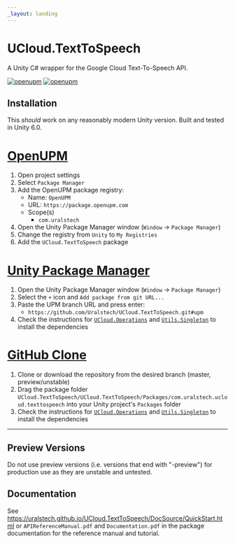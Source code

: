 ```yaml
---
_layout: landing
---
```


# UCloud.TextToSpeech

A Unity C# wrapper for the Google Cloud Text-To-Speech API.

[![openupm](https://img.shields.io/npm/v/com.uralstech.ucloud.texttospeech?label=openupm&registry_uri=https://package.openupm.com)](https://openupm.com/packages/com.uralstech.ucloud.texttospeech/)
[![openupm](https://img.shields.io/badge/dynamic/json?color=brightgreen&label=downloads&query=%24.downloads&suffix=%2Fmonth&url=https%3A%2F%2Fpackage.openupm.com%2Fdownloads%2Fpoint%2Flast-month%2Fcom.uralstech.ucloud.texttospeech)](https://openupm.com/packages/com.uralstech.ucloud.texttospeech/)

## Installation

This *should* work on any reasonably modern Unity version. Built and tested in Unity 6.0.

# [OpenUPM](#tab/openupm)

1. Open project settings
2. Select `Package Manager`
3. Add the OpenUPM package registry:
    - Name: `OpenUPM`
    - URL: `https://package.openupm.com`
    - Scope(s)
        - `com.uralstech`
4. Open the Unity Package Manager window (`Window` -> `Package Manager`)
5. Change the registry from `Unity` to `My Registries`
6. Add the `UCloud.TextToSpeech` package

# [Unity Package Manager](#tab/upm)

1. Open the Unity Package Manager window (`Window` -> `Package Manager`)
2. Select the `+` icon and `Add package from git URL...`
3. Paste the UPM branch URL and press enter:
    - `https://github.com/Uralstech/UCloud.TextToSpeech.git#upm`
4. Check the instructions for [`UCloud.Operations`](https://uralstech.github.io/UCloud.Operations) and [`Utils.Singleton`](https://uralstech.github.io/Utils.Singleton) to install the dependencies

# [GitHub Clone](#tab/github)

1. Clone or download the repository from the desired branch (master, preview/unstable)
2. Drag the package folder `UCloud.TextToSpeech/UCloud.TextToSpeech/Packages/com.uralstech.ucloud.texttospeech` into your Unity project's `Packages` folder
3. Check the instructions for [`UCloud.Operations`](https://uralstech.github.io/UCloud.Operations) and [`Utils.Singleton`](https://uralstech.github.io/Utils.Singleton) to install the dependencies

---

## Preview Versions

Do not use preview versions (i.e. versions that end with "-preview") for production use as they are unstable and untested.

## Documentation

See <https://uralstech.github.io/UCloud.TextToSpeech/DocSource/QuickStart.html> or `APIReferenceManual.pdf` and `Documentation.pdf` in the package documentation for the reference manual and tutorial.
